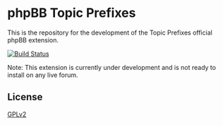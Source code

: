 # phpBB Topic Prefixes

This is the repository for the development of the Topic Prefixes official phpBB extension.

[![Build Status](https://travis-ci.org/phpbb-extensions/topicprefixes.png)](https://travis-ci.org/phpbb-extensions/topicprefixes)

Note: This extension is currently under development and is not ready to install on any live forum.

## License

[GPLv2](license.txt)
